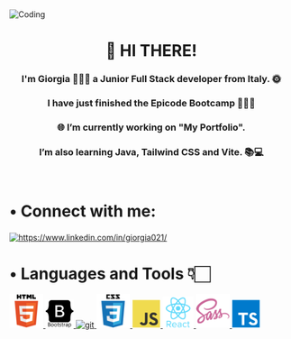  	


<img align="center" alt="Coding" width="1000" height="500" src="https://i.pinimg.com/originals/29/12/98/29129842108c46684a26c427741db074.gif"/>


<h1 align="center">👋 HI THERE! </h1>
  
  <div align="center">
 <h3> I'm Giorgia 🙋🏼‍♀️ 
  a Junior Full Stack developer from Italy. 🌞</h3> 
    <h3> I have just finished the Epicode Bootcamp 👩🏼‍🎓<br>
    <h3> 🌐 I’m currently working on "My Portfolio". <br></h3>
     <h3>I’m also learning Java, Tailwind CSS and Vite. 📚💻 </h3> </div>
               <br>
<h1 align="left"> • Connect with me:</h1>
<p align="left">
<a href="https://www.linkedin.com/in/giorgia021/" target="blank">
  <img align="center" src="https://raw.githubusercontent.com/rahuldkjain/github-profile-readme-generator/master/src/images/icons/Social/linked-in-alt.svg" 
       alt="https://www.linkedin.com/in/giorgia021/" height="25" width="25" />
  </a>	
</p> 
<h1 align="left"> • Languages and Tools 👇🏻</h1>
<p align="left"> <a href="https://developer.mozilla.org/en-US/docs/Web/HTML" target="_blank" rel="noreferrer">
    <img src="https://raw.githubusercontent.com/devicons/devicon/master/icons/html5/html5-original-wordmark.svg" alt="html5" width="60" height="60"/> 
  </a>
<a href="https://getbootstrap.com" target="_blank" rel="noreferrer">
  <img src="https://raw.githubusercontent.com/devicons/devicon/master/icons/bootstrap/bootstrap-plain-wordmark.svg" alt="bootstrap" width="50" height="50"/> 
  </a> 
<a href="https://git-scm.com/doc" target="_blank" rel="noreferrer"> 
	<img src="https://www.vectorlogo.zone/logos/git-scm/git-scm-icon.svg" alt="git" width="55" height="55"/> </a>	
  <a href="https://developer.mozilla.org/en-US/docs/Web/CSS" target="_blank" rel="noreferrer"> 
    <img src="https://raw.githubusercontent.com/devicons/devicon/master/icons/css3/css3-original-wordmark.svg" alt="css3" width="60" height="60"/> 
  </a> 
  <a href="https://developer.mozilla.org/en-US/docs/Web/JavaScript" target="_blank" rel="noreferrer">
    <img src="https://raw.githubusercontent.com/devicons/devicon/master/icons/javascript/javascript-original.svg" alt="javascript" width="50" height="50"/>
  </a> 
  <a href="https://reactjs.org/" target="_blank" rel="noreferrer"> <img src="https://raw.githubusercontent.com/devicons/devicon/master/icons/react/react-original-wordmark.svg" alt="react" width="55" height="55"/>
  </a>
  <a href="https://sass-lang.com" target="_blank" rel="noreferrer"> <img src="https://raw.githubusercontent.com/devicons/devicon/master/icons/sass/sass-original.svg" alt="sass" width="60" height="60"/>
  </a> 
  <a href="https://www.typescriptlang.org/" target="_blank" rel="noreferrer"> 
  <img src="https://raw.githubusercontent.com/devicons/devicon/master/icons/typescript/typescript-original.svg" alt="typescript" width="50" height="50"/>
  </a>
</p>  
  
 
                  
                  
                  
                  
                  
                  
        
                     
					  

					  


